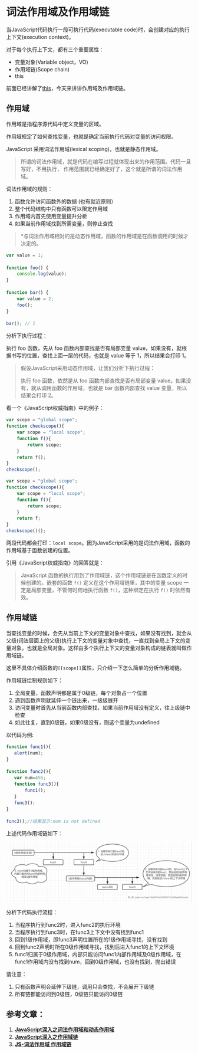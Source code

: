 # 词法作用域及作用域链

当JavaScript代码执行一段可执行代码\(executable code\)时，会创建对应的执行上下文\(execution context\)。

对于每个执行上下文，都有三个重要属性：

* 变量对象\(Variable object，VO\)
* 作用域链\(Scope chain\)
* this

前面已经讲解了[this](https://juejin.im/post/5eac13735188256d51476f59)，今天来讲讲作用域及作用域链。

## 作用域

作用域是指程序源代码中定义变量的区域。

作用域规定了如何查找变量，也就是确定当前执行代码对变量的访问权限。

JavaScript 采用词法作用域\(lexical scoping\)，也就是静态作用域。

> 所谓的词法作用域，就是代码在编写过程就体现出来的作用范围。代码一旦写好，不用执行， 作用范围就已经确定好了，这个就是所谓的词法作用域。

词法作用域的规则：

1. 函数允许访问函数外的数据 \(也有就近原则）
2. 整个代码结构中只有函数可以限定作用域
3. 作用域内首先使用变量提升分析
4. 如果当前作用域找到所需变量，则停止查找

> \*与词法作用域相对的是动态作用域，函数的作用域是在函数调用的时候才决定的。

```javascript
var value = 1;

function foo() {
    console.log(value);
}

function bar() {
    var value = 2;
    foo();
}

bar(); // 1
```

分析下执行过程：

执行 foo 函数，先从 foo 函数内部查找是否有局部变量 value，如果没有，就根据书写的位置，查找上面一层的代码，也就是 value 等于 1，所以结果会打印 1。

> 假设JavaScript采用动态作用域，让我们分析下执行过程：
>
> 执行 foo 函数，依然是从 foo 函数内部查找是否有局部变量 value。如果没有，就从调用函数的作用域，也就是 bar 函数内部查找 value 变量，所以结果会打印 2。

看一个《JavaScript权威指南》中的例子：

```javascript
var scope = "global scope";
function checkscope(){
    var scope = "local scope";
    function f(){
        return scope;
    }
    return f();
}
checkscope();
```

```javascript
var scope = "global scope";
function checkscope(){
    var scope = "local scope";
    function f(){
        return scope;
    }
    return f;
}
checkscope()();
```

两段代码都会打印：`local scope`。因为JavaScript采用的是词法作用域，函数的作用域基于函数创建的位置。

引用《JavaScript权威指南》的回答就是：

> JavaScript 函数的执行用到了作用域链，这个作用域链是在函数定义的时候创建的。嵌套的函数 `f()` 定义在这个作用域链里，其中的变量 scope 一定是局部变量，不管何时何地执行函数 `f()`，这种绑定在执行 `f()` 时依然有效。

## 作用域链

当查找变量的时候，会先从当前上下文的变量对象中查找，如果没有找到，就会从父级(词法层面上的父级)执行上下文的变量对象中查找，一直找到全局上下文的变量对象，也就是全局对象。这样由多个执行上下文的变量对象构成的链表就叫做作用域链。

这里不具体介绍函数的`[[scope]]`属性，只介绍一下怎么简单的分析作用域链。

作用域链绘制规则如下：

1. 全局变量，函数声明都是属于0级链，每个对象占一个位置
2. 遇到函数声明就延伸一个链出来，一级级展开
3. 访问变量时首先从当前函数内部查找，如果当前作用域没有定义，往上级链中检查
4. 如此往复，直到0级链，如果0级没有，则这个变量为undefined

以代码为例:

```javascript
function func1(){
   alert(num);  
}

function func2(){
   var num=456;
   function func3(){
       func1();
   }
   func3();  
}

func2();//结果显示:num is not defined
```

上述代码作用域链如下：

![](../../static/img/gaitubao-ping-mu-kuai-zhao-20200503-xia-wu-5.22.33.png)

分析下代码执行流程：

1. 当程序执行到func2时，进入func2的执行环境
2. 当程序执行到func3时，在func3上下文中没有找到func1
3. 回到1级作用域，即func3声明位置所在的1级作用域寻找，没有找到
4. 回到func2声明时所在0级作用域寻找，找到后进入func1的上下文环境
5. func1归属于0级作用域，内部只能访问func1内部作用域及0级作用域，在func1作用域内没有找到num，回到0级作用域，也没有找到，抛出错误

请注意：

1. 只有函数声明会延伸下级链，调用只会查找，不会展开下级链
2. 所有链都能访问到0级链，0级链只能访问0级链



## 参考文章：

1. [**JavaScript深入之词法作用域和动态作用域**](https://github.com/mqyqingfeng/Blog/issues/3)
2. [**JavaScript深入之作用域链**](https://github.com/mqyqingfeng/Blog/issues/6)
3. [**JS-词法作用域 作用域链**](https://www.cnblogs.com/xixiaijunjun/p/10085078.html)

